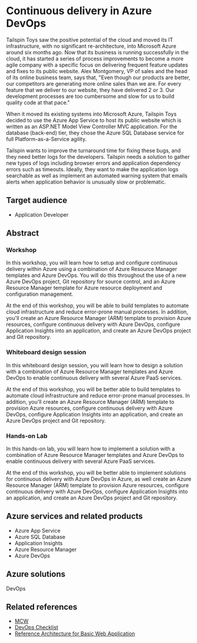 # Continuous delivery in Azure DevOps

Tailspin Toys saw the positive potential of the cloud and moved its IT infrastructure, with no significant re-architecture, into Microsoft Azure around six months ago. Now that its business is running successfully in the cloud, it has started a series of process improvements to become a more agile company with a specific focus on delivering frequent feature updates and fixes to its public website. Alex Montgomery, VP of sales and the head of its online business team, says that, "Even though our products are better, our competitors are generating more online sales than we are. For every feature that we deliver to our website, they have delivered 2 or 3. Our development processes are too cumbersome and slow for us to build quality code at that pace."

When it moved its existing systems into Microsoft Azure, Tailspin Toys decided to use the Azure App Service to host its public website which is written as an ASP.NET Model View Controller MVC application. For the database (back-end) tier, they chose the Azure SQL Database service for full Platform-as-a-Service agility.

Tailspin wants to improve the turnaround time for fixing these bugs, and they need better logs for the developers. Tailspin needs a solution to gather new types of logs including browser errors and application dependency errors such as timeouts. Ideally, they want to make the application logs searchable as well as implement an automated warning system that emails alerts when application behavior is unusually slow or problematic.


## Target audience

- Application Developer

## Abstract

### Workshop

In this workshop, you will learn how to setup and configure continuous delivery within Azure using a combination of Azure Resource Manager templates and Azure DevOps. You will do this throughout the use of a new Azure DevOps project, Git repository for source control, and an Azure Resource Manager template for Azure resource deployment and configuration management.

At the end of this workshop, you will be able to build templates to automate cloud infrastructure and reduce error-prone manual processes. In addition,  you'll create an Azure Resource Manager (ARM) template to provision Azure resources, configure continuous delivery with Azure DevOps, configure Application Insights into an application, and create an Azure DevOps project and Git repository.

### Whiteboard design session

In this whiteboard design session, you will learn how to design a solution with a combination of Azure Resource Manager templates and Azure DevOps to enable continuous delivery with several Azure PaaS services.

At the end of this workshop, you will be better able to build templates to automate cloud infrastructure and reduce error-prone manual processes. In addition, you'll create an Azure Resource Manager (ARM) template to provision Azure resources, configure continuous delivery with Azure DevOps, configure Application Insights into an application, and create an Azure DevOps project and Git repository.

### Hands-on Lab

In this hands-on lab, you will learn how to implement a solution with a combination of Azure Resource Manager templates and Azure DevOps to enable continuous delivery with several Azure PaaS services.

At the end of this workshop, you will be better able to implement solutions for continuous delivery with Azure DevOps in Azure, as well create an Azure Resource Manager (ARM) template to provision Azure resources, configure continuous delivery with Azure DevOps, configure Application Insights into an application, and create an Azure DevOps project and Git repository.

## Azure services and related products
- Azure App Service 
- Azure SQL Database
- Application Insights
- Azure Resource Manager
- Azure DevOps

## Azure solutions
DevOps

## Related references
- [MCW](https://github.com/Microsoft/MCW)
- [DevOps Checklist](https://docs.microsoft.com/en-us/azure/architecture/checklist/dev-ops)
- [Reference Architecture for Basic Web Application](https://docs.microsoft.com/en-us/azure/architecture/reference-architectures/app-service-web-app/basic-web-app)

